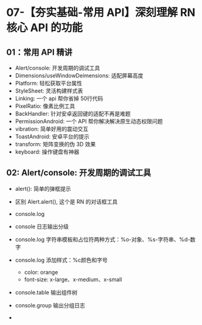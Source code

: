 # 07-【夯实基础-常用 API】深刻理解 RN 核心 API 的功能

## 01：常用 API 精讲

* Alert/console: 开发周期的调试工具
* Dimensions/useWindowDeimensions: 适配屏幕高度
* Platform: 轻松获取平台属性
* StyleSheet: 灵活构建样式表
* Linking: 一个 api 帮你省掉 50行代码
* PixelRatio: 像素比例工具
* BackHandler: 针对安卓返回键的适配不再是难题
* PermissionAndroid: 一个 API 帮你解决解决原生动态权限问题
* vibration: 简单好用的震动交互
* ToastAndroid: 安卓平台的提示
* transform: 矩阵变换的伪 3D 效果
* keyboard: 操作键盘有神器

## 02: Alert/console: 开发周期的调试工具

* alert(): 简单的弹框提示
* 区别 Alert.alert(), 这个是 RN 的对话框工具
* console.log
* console 日志输出分级
* console.log 字符串模板和占位符两种方式：%o-对象、%s-字符串、%d-数字
* console.log 添加样式：%c颜色和字号
  * color: orange
  * font-size: x-large、x-medium、x-small

* console.table 输出组件树
* console.group 输出分组日志
* 


